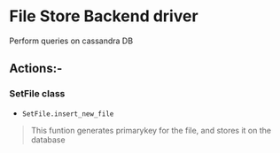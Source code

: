 # File Store Backend driver

Perform queries on cassandra DB

## Actions:-

### SetFile class

- ` SetFile.insert_new_file `

>   This funtion generates primarykey for the file, and stores it on the database
